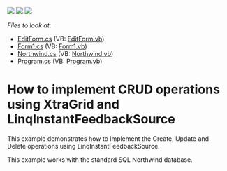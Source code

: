 <!-- default badges list -->
![](https://img.shields.io/endpoint?url=https://codecentral.devexpress.com/api/v1/VersionRange/128629573/12.2.10%2B)
[![](https://img.shields.io/badge/Open_in_DevExpress_Support_Center-FF7200?style=flat-square&logo=DevExpress&logoColor=white)](https://supportcenter.devexpress.com/ticket/details/E4499)
[![](https://img.shields.io/badge/📖_How_to_use_DevExpress_Examples-e9f6fc?style=flat-square)](https://docs.devexpress.com/GeneralInformation/403183)
<!-- default badges end -->
<!-- default file list -->
*Files to look at*:

* [EditForm.cs](./CS/LinqInstantFeedback/EditForm.cs) (VB: [EditForm.vb](./VB/LinqInstantFeedback/EditForm.vb))
* [Form1.cs](./CS/LinqInstantFeedback/Form1.cs) (VB: [Form1.vb](./VB/LinqInstantFeedback/Form1.vb))
* [Northwind.cs](./CS/LinqInstantFeedback/Northwind.cs) (VB: [Northwind.vb](./VB/LinqInstantFeedback/Northwind.vb))
* [Program.cs](./CS/LinqInstantFeedback/Program.cs) (VB: [Program.vb](./VB/LinqInstantFeedback/Program.vb))
<!-- default file list end -->
# How to implement CRUD operations using XtraGrid and LinqInstantFeedbackSource 


<p>This example demonstrates how to implement the Create, Update and Delete operations using LinqInstantFeedbackSource.</p><p>This example works with the standard SQL Northwind database.</p><br />


<br/>


